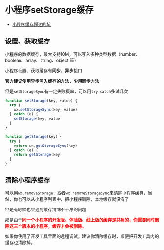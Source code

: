# 小程序setStorage缓存

- [小程序缓存踩过的坑](https://blog.csdn.net/weixin_42133469/article/details/81875125)

## 设置、获取缓存

小程序的数据缓存，最大支持10M，可以写入多种类型数据（number、boolean、array、string、object 等）

小程序设置、获取缓存有**同步、异步**接口

**官方建议[使用异步写入缓存的方法，少用同步方法](https://developers.weixin.qq.com/community/develop/doc/a352fb32bfc76cb6a6438925e4edf9b1)**

但是`setStorageSync`有一定失败概率，可以用`try catch`多试几次

```js
function setStorage(key, value) {
  try {
    wx.setStorageSync(key, value)
  } catch (e) {
    setStorage(key, value)
  }
}

function getStorage(key) {
  try {
    return wx,getStorageSync(key)
  } catch (e) {
    return getStorage(key)
  }
}
```

## 清除小程序缓存

可以用`wx.removeStorage`，或者`wx.removeStorageSync`来清除小程序缓存，当然，你也可以从小程序列表中，把小程序删除，本地缓存就没有了

但是有时候也会遇到缓存清除不干净的问题

那是由于<b style="color: red;">同一个小程序的开发版、体验版、线上版的缓存是共用的，你需要同时删除这三个版本的小程序，缓存才会被删除。</b>

如果你使用了开发工具里面的远程调试，建议你清除缓存时，顺便把开发工具内的缓存也清除掉。